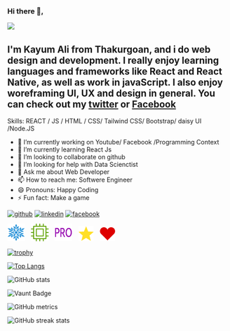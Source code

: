 ### Hi there 👋,
![](https://i.ibb.co/1KXbyZ9/Purple2-Geometric-Gaming-Channel-1.jpg)


## I'm Kayum Ali from Thakurgoan, and i do web design and development. I really enjoy learning languages and frameworks like React and React Native, as well as work in javaScript. I also enjoy woreframing UI, UX  and design in general. You can check out my [twitter](https://twitter.com/Maybe_Kayum)  or [Facebook](https://www.facebook.com/KayumXTen/)

Skills: REACT / JS / HTML / CSS/ Tailwind CSS/ Bootstrap/ daisy UI /Node.JS 

- 🔭 I’m currently working on Youtube/ Facebook /Programming Context 
- 🌱 I’m currently learning React Js 
- 👯 I’m looking to collaborate on github 
- 🤔 I’m looking for help with Data Scienctist 
- 💬 Ask me about Web Developer 
- 📫 How to reach me: Softwere Engineer 
- 😄 Pronouns: Happy Coding 
- ⚡ Fun fact: Make a game 


[<img src='https://cdn.jsdelivr.net/npm/simple-icons@3.0.1/icons/github.svg' alt='github' height='40'>](https://github.com/Kayum-Ali)  [<img src='https://cdn.jsdelivr.net/npm/simple-icons@3.0.1/icons/linkedin.svg' alt='linkedin' height='40'>](https://www.linkedin.com/in/https://www.linkedin.com/feed//)  [<img src='https://cdn.jsdelivr.net/npm/simple-icons@3.0.1/icons/facebook.svg' alt='facebook' height='40'>](https://www.facebook.com/profile.php?id=100083913833550)  

<a href='https://archiveprogram.github.com/'><img src='https://raw.githubusercontent.com/acervenky/animated-github-badges/master/assets/acbadge.gif' width='40' height='40'></a> <a href='https://docs.github.com/en/developers'><img src='https://raw.githubusercontent.com/acervenky/animated-github-badges/master/assets/devbadge.gif' width='40' height='40'></a> <a href='https://github.com/pricing'><img src='https://raw.githubusercontent.com/acervenky/animated-github-badges/master/assets/pro.gif' width='40' height='40'></a> <a href='https://stars.github.com/'><img src='https://raw.githubusercontent.com/acervenky/animated-github-badges/master/assets/starbadge.gif' width='35' height='35'></a> <a href='https://docs.github.com/en/github/supporting-the-open-source-community-with-github-sponsors'><img src='https://raw.githubusercontent.com/acervenky/animated-github-badges/master/assets/sponsorbadge.gif' width='35' height='35'></a> 

[![trophy](https://github-profile-trophy.vercel.app/?username=Kayum-Ali)](https://github.com/ryo-ma/github-profile-trophy)

[![Top Langs](https://github-readme-stats.vercel.app/api/top-langs/?username=Kayum-Ali)](https://github.com/anuraghazra/github-readme-stats)

![GitHub stats](https://github-readme-stats.vercel.app/api?username=Kayum-Ali&show_icons=true&count_private=true)  

![Vaunt Badge](https://api.vaunt.dev/v1/github/entities/Kayum-Ali/contributions?format=svg&private=true)  

![GitHub metrics](https://metrics.lecoq.io/Kayum-Ali)  

![GitHub streak stats](https://streak-stats.demolab.com/?user=Kayum-Ali)  



